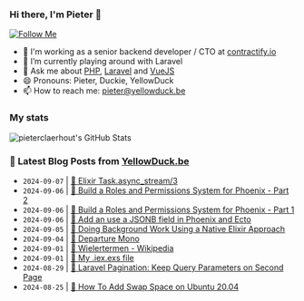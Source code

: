 ### Hi there, I'm Pieter 👋  
[![Follow Me](https://img.shields.io/github/followers/pieterclaerhout?label=Follow&style=social)](https://github.com/pieterclaerhout)

- 🏢 I'm working as a senior backend developer / CTO at [contractify.io](https://contractify.io)
- 🌱 I’m currently playing around with Laravel
- 💬 Ask me about [PHP](https://php.net), [Laravel](http://laravel.com) and [VueJS](https://vuejs.org)
- 😄 Pronouns: Pieter, Duckie, YellowDuck
- 📫 How to reach me: pieter@yellowduck.be

### My stats

![pieterclaerhout's GitHub Stats](https://github-readme-stats.vercel.app/api?username=pieterclaerhout&show_icons=true&count_private=true&line_height=40)

### 📩 Latest Blog Posts from [YellowDuck.be](https://www.yellowduck.be/)
<!-- BLOG-POST-LIST:START -->
- `2024-09-07` | [🔗 Elixir Task.async_stream/3](https://www.yellowduck.be/posts/elixir-task-async-stream)  
- `2024-09-06` | [🔗 Build a Roles and Permissions System for Phoenix - Part 2](https://www.yellowduck.be/posts/build-a-roles-and-permissions-system-for-phoenix-part-2)  
- `2024-09-06` | [🔗 Build a Roles and Permissions System for Phoenix - Part 1](https://www.yellowduck.be/posts/build-a-roles-and-permissions-system-for-phoenix-part-1)  
- `2024-09-06` | [🔗 Add an use a JSONB field in Phoenix and Ecto](https://www.yellowduck.be/posts/add-an-use-a-jsonb-field-in-phoenix-and-ecto)  
- `2024-09-05` | [🔗 Doing Background Work Using a Native Elixir Approach](https://www.yellowduck.be/posts/doing-background-work-using-a-native-elixir-approach-appsignal-blog)  
- `2024-09-04` | [🔗 Departure Mono](https://www.yellowduck.be/posts/departure-mono)  
- `2024-09-01` | [🔗 Wielertermen - Wikipedia](https://www.yellowduck.be/posts/wielertermen-wikipedia)  
- `2024-09-01` | [🐥 My .iex.exs file](https://www.yellowduck.be/posts/my-iex-exs-file)  
- `2024-08-29` | [🔗 Laravel Pagination: Keep Query Parameters on Second Page](https://www.yellowduck.be/posts/laravel-pagination-keep-query-parameters-on-second-page)  
- `2024-08-25` | [🔗 How To Add Swap Space on Ubuntu 20.04](https://www.yellowduck.be/posts/how-to-add-swap-space-on-ubuntu-20-04-digitalocean)  

<!-- BLOG-POST-LIST:END -->
